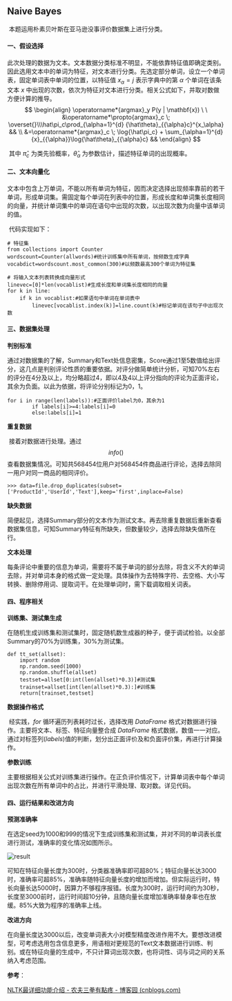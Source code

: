 ##  Naive Bayes

​        本题运用朴素贝叶斯在亚马逊没事评价数据集上进行分类。

#### 一、假设选择

​        此次处理的数据为文本。文本数据分类标准不明显，不能依靠特征值即确定类别。因此选用文本中的单词为特征，对文本进行分类。先选定部分单词，设立一个单词表，固定单词表中单词的位置，以特征值 $x_\alpha=j$  表示字典中的第 $\alpha$ 个单词在该条文本 $x$ 中出现的次数，依次为特征对文本进行分类。相关公式如下，并取对数做方便计算的推导。
$$
\begin{align}
\operatorname*{argmax}_y P(y | \mathbf{x}) \ \
&\operatorname*\propto{argmax}_c \; \overset{}\\\hat\pi_c\prod_{\alpha=1}^{d} {\hat\theta}_{{\alpha}c}^{x_\alpha} && \\
&=\operatorname*{argmax}_c \;  \log{\hat\pi_c} + \sum_{\alpha=1}^{d}{x}_{{\alpha}}\log{\hat\theta}_{{\alpha}c} && 
\end{align}
$$

​        其中 $\hat\pi_c$ 为类先验概率，$\hat\theta_\alpha$ 为参数估计，描述特征单词的出现概率。

#### 二、文本向量化

​        文本中包含上万单词，不能以所有单词为特征，因而决定选择出现频率靠前的若干单词，形成单词集。需固定每个单词在列表中的位置，形成长度和单词集长度相同的向量，并统计单词集中的单词在语句中出现的次数，以出现次数为向量中该单词的值。

​        代码实现如下：

```
# 特征集
from collections import Counter
wordscount=Counter(allwords)#统计训练集中所有单词，按频数生成字典
vocabdict=wordscount.most_common(300)#以频数最高300个单词为特征集

# 将输入文本列表转换成向量形式
linevec=[0]*len(vocablist)#生成长度和单词集长度相同的向量
for k in line:
    if k in vocablist:#如果语句中单词在单词表中
        linevec[vocablist.index(k)]=line.count(k)#标记单词在该句子中出现次数
```

#### 三、数据集处理

**判别标准**

​        通过对数据集的了解，Summary和Text处信息密集，Score通过1至5数值给出评分，这几点是判别评论性质的重要依据。对评分做简单统计分析，可知70%左右的评分在4分及以上，均分略超过4，即以4及4以上评分指向的评论为正面评论，其余为负面。以此为依据，将评论分别标记为0，1。

```
for i in range(len(labels)):#正面评价label为0，其余为1
	    if labels[i]>=4:labels[i]=0
	    else:labels[i]=1
```

**重复数据**

​        接着对数据进行处理。通过 $$info()$$ 查看数据集情况。可知共568454位用户对568454件商品进行评论，选择去除同一用户对同一商品的相同评价。

```
>>> data=file.drop_duplicates(subset=['ProductId','UserId','Text'],keep='first',inplace=False)
```

**缺失数据**

​        简便起见，选择Summary部分的文本作为测试文本。再去除重复数据后重新查看数据集信息，可知Summary特征有所缺失，但数量较少，选择去除缺失值所在行。

**文本处理**

​        每条评论中重要的信息为单词，需要将不属于单词的部分去除，将含义不大的单词去除，并对单词本身的格式做一定处理。具体操作为去特殊字符、去空格、大小写转换、删除停用词、提取词干。在处理单词时，需下载调取相关词表。

#### 四、程序相关

**训练集、测试集生成**

​         在随机生成训练集和测试集时，固定随机数生成器的种子，便于调试检验。以全部Summary的70%为训练集，30%为测试集。

```
def tt_set(allset):
    import random
    np.random.seed(1000)
    np.random.shuffle(allset)
    testset=allset[0:int(len(allset)*0.3)]#测试集
    trainset=allset[int(len(allset)*0.3):]#训练集
    return[trainset,testset]
```

**数据操作格式**

​        经实践，$for$ 循环遍历列表耗时过长，选择改用 $DataFrame$ 格式对数据进行操作。主要将文本、标签、特征向量整合成 $DataFrame$ 格式数据，数值一一对应。通过对标签列$(labels)$值的判断，划分出正面评价及和负面评价集，再进行计算操作。

**参数训练**

​        主要根据相关公式对训练集进行操作。在正负评价情况下，计算单词表中每个单词出现次数在所有单词中的占比，并进行平滑处理、取对数。详见代码。

#### 四、运行结果和改进方向

**预测准确率**

​        在选定seed为1000和999的情况下生成训练集和测试集，并对不同的单词表长度进行测试，准确率的变化情况如图所示。

![result](C:\Users\asus\Desktop\暑招第一轮测试题\提交文件夹\Naive_Bayes\result.png)

​        可知在特征向量长度为300时，分类器准确率即可超80%；特征向量长达3000时，准确率可超85%，准确率随特征向量长度的增加而增加。但实际运行时，特长向量长达5000时，因算力不够程序报错。长度为300时，运行时间约为30秒，长度至3000前时，运行时间超10分钟，且随向量长度增加准确率替身率也在放缓。85%大致为程序的准确率上线。

**改进方向**

​        在向量长度达3000以后，改变单词表大小对模型精度改进作用不大。要想改进模型，可考虑选用包含信息更多，用语相对更规范的Text文本数据进行训练、判别。或在特征向量的生成中，不只计算词出现次数，也将词性、词与词之间的关系纳入考虑范围。

**参考**：

[NLTK最详细功能介绍 - 农夫三拳有點疼 - 博客园 (cnblogs.com)](https://www.cnblogs.com/chen8023miss/p/11458571.html)

